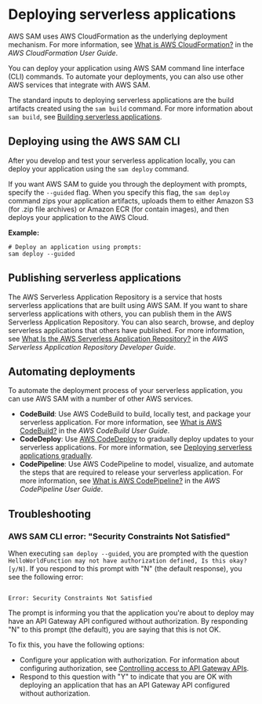 # Deploying serverless applications<a name="serverless-deploying"></a>

AWS SAM uses AWS CloudFormation as the underlying deployment mechanism\. For more information, see [What is AWS CloudFormation?](https://docs.aws.amazon.com/AWSCloudFormation/latest/UserGuide/) in the *AWS CloudFormation User Guide*\.

You can deploy your application using AWS SAM command line interface \(CLI\) commands\. To automate your deployments, you can also use other AWS services that integrate with AWS SAM\.

The standard inputs to deploying serverless applications are the build artifacts created using the `sam build` command\. For more information about `sam build`, see [Building serverless applications](serverless-building.md)\.

## Deploying using the AWS SAM CLI<a name="serverless-sam-cli-using-package-and-deploy"></a>

After you develop and test your serverless application locally, you can deploy your application using the `sam deploy` command\.

If you want AWS SAM to guide you through the deployment with prompts, specify the `--guided` flag\. When you specify this flag, the `sam deploy` command zips your application artifacts, uploads them to either Amazon S3 \(for \.zip file archives\) or Amazon ECR \(for contain images\), and then deploys your application to the AWS Cloud\.

**Example:**

```
# Deploy an application using prompts:
sam deploy --guided
```

## Publishing serverless applications<a name="serverless-deploying-publishing"></a>

The AWS Serverless Application Repository is a service that hosts serverless applications that are built using AWS SAM\. If you want to share serverless applications with others, you can publish them in the AWS Serverless Application Repository\. You can also search, browse, and deploy serverless applications that others have published\. For more information, see [What Is the AWS Serverless Application Repository?](https://docs.aws.amazon.com/serverlessrepo/latest/devguide/what-is-serverlessrepo.html) in the *AWS Serverless Application Repository Developer Guide*\.

## Automating deployments<a name="serverless-deploying-automated"></a>

To automate the deployment process of your serverless application, you can use AWS SAM with a number of other AWS services\.
+ **CodeBuild**: Use AWS CodeBuild to build, locally test, and package your serverless application\. For more information, see [What is AWS CodeBuild?](https://docs.aws.amazon.com/codebuild/latest/userguide/) in the *AWS CodeBuild User Guide*\.
+ **CodeDeploy**: Use [AWS CodeDeploy](https://docs.aws.amazon.com/codedeploy/latest/userguide/welcome.html) to gradually deploy updates to your serverless applications\. For more information, see [Deploying serverless applications gradually](automating-updates-to-serverless-apps.md)\.
+ **CodePipeline**: Use AWS CodePipeline to model, visualize, and automate the steps that are required to release your serverless application\. For more information, see [What is AWS CodePipeline?](https://docs.aws.amazon.com/codepipeline/latest/userguide/welcome.html) in the *AWS CodePipeline User Guide*\.

## Troubleshooting<a name="serverless-deploying-troubleshooting"></a>

### AWS SAM CLI error: "Security Constraints Not Satisfied"<a name="troubleshooting-security-constraints"></a>

When executing `sam deploy --guided`, you are prompted with the question `HelloWorldFunction may not have authorization defined, Is this okay? [y/N]`\. If you respond to this prompt with "N" \(the default response\), you see the following error:

```
 
Error: Security Constraints Not Satisfied
```

The prompt is informing you that the application you're about to deploy may have an API Gateway API configured without authorization\. By responding "N" to this prompt \(the default\), you are saying that this is not OK\.

To fix this, you have the following options:
+ Configure your application with authorization\. For information about configuring authorization, see [Controlling access to API Gateway APIs](serverless-controlling-access-to-apis.md)\.
+ Respond to this question with "Y" to indicate that you are OK with deploying an application that has an API Gateway API configured without authorization\.